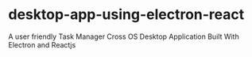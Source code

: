 # desktop-app-using-electron-react
A user friendly Task Manager Cross OS Desktop Application Built With Electron and Reactjs  
